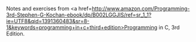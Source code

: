 Notes and exercises from <a href=http://www.amazon.com/Programming-3rd-Stephen-G-Kochan-ebook/dp/B002LGGJIS/ref=sr_1_1?ie=UTF8&qid=1391360483&sr=8-1&keywords=programming+in+c+third+edition>Programming in C, 3rd Edition</a>.
